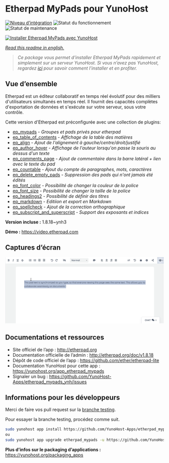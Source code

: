 <!--
N.B.: This README was automatically generated by https://github.com/YunoHost/apps/tree/master/tools/README-generator
It shall NOT be edited by hand.
-->

# Etherpad MyPads pour YunoHost

[![Niveau d’intégration](https://dash.yunohost.org/integration/etherpad_mypads.svg)](https://dash.yunohost.org/appci/app/etherpad_mypads) ![Statut du fonctionnement](https://ci-apps.yunohost.org/ci/badges/etherpad_mypads.status.svg) ![Statut de maintenance](https://ci-apps.yunohost.org/ci/badges/etherpad_mypads.maintain.svg)

[![Installer Etherpad MyPads avec YunoHost](https://install-app.yunohost.org/install-with-yunohost.svg)](https://install-app.yunohost.org/?app=etherpad_mypads)

*[Read this readme in english.](./README.md)*

> *Ce package vous permet d’installer Etherpad MyPads rapidement et simplement sur un serveur YunoHost.
Si vous n’avez pas YunoHost, regardez [ici](https://yunohost.org/#/install) pour savoir comment l’installer et en profiter.*

## Vue d’ensemble

Etherpad est un éditeur collaboratif en temps réel évolutif pour des milliers d'utilisateurs simultanés en temps réel. Il fournit des capacités complètes d'exportation de données et s'exécute sur votre serveur, sous votre contrôle.

Cette version d'Etherpad est préconfigurée avec une collection de plugins:

- [ep_mypads](https://www.npmjs.com/package/ep_mypads) - *Groupes et pads privés pour etherpad*
- [ep_table_of_contents](https://www.npmjs.com/package/ep_table_of_contents) - *Affichage de la table des matières*
- [ep_align](https://www.npmjs.com/package/ep_align) - *Ajout de l'alignement à gauche/centre/droit/justifié*
- [ep_author_hover](https://www.npmjs.com/package/ep_author_hover) - *Affichage de l'auteur lorsqu'on passe la souris au dessus d'un texte*
- [ep_comments_page](https://www.npmjs.com/package/ep_comments_page) - *Ajout de commentaire dans la barre latéral + lien avec le texte du pad*
- [ep_countable](https://www.npmjs.com/package/ep_countable) - *Ajout du compte de paragraphes, mots, caractères*
- [ep_delete_empty_pads](https://www.npmjs.com/package/ep_delete_empty_pads) - *Suppression des pads qui n'ont jamais été édités*
- [ep_font_color](https://www.npmjs.com/package/ep_font_color) - *Possibilité de changer la couleur de la police*
- [ep_font_size](https://www.npmjs.com/package/ep_font_size) - *Possibilité de changer la taille de la police*
- [ep_headings2](https://www.npmjs.com/package/ep_headings2) - *Possibilité de définir des titres*
- [ep_markdown](https://www.npmjs.com/package/ep_markdown) - *Editiion et export en Markdown*
- [ep_spellcheck](https://www.npmjs.com/package/ep_spellcheck) - *Ajout de la correction orthographique*
- [ep_subscript_and_superscript](https://www.npmjs.com/package/ep_subscript_and_superscript) - *Support des exposants et indices*


**Version incluse :** 1.8.18~ynh3

**Démo :** https://video.etherpad.com

## Captures d’écran

![Capture d’écran de Etherpad MyPads](./doc/screenshots/etherpad_demo.gif)

## Documentations et ressources

* Site officiel de l’app : <http://etherpad.org>
* Documentation officielle de l’admin : <http://etherpad.org/doc/v1.8.18>
* Dépôt de code officiel de l’app : <https://github.com/ether/etherpad-lite>
* Documentation YunoHost pour cette app : <https://yunohost.org/app_etherpad_mypads>
* Signaler un bug : <https://github.com/YunoHost-Apps/etherpad_mypads_ynh/issues>

## Informations pour les développeurs

Merci de faire vos pull request sur la [branche testing](https://github.com/YunoHost-Apps/etherpad_mypads_ynh/tree/testing).

Pour essayer la branche testing, procédez comme suit.

``` bash
sudo yunohost app install https://github.com/YunoHost-Apps/etherpad_mypads_ynh/tree/testing --debug
ou
sudo yunohost app upgrade etherpad_mypads -u https://github.com/YunoHost-Apps/etherpad_mypads_ynh/tree/testing --debug
```

**Plus d’infos sur le packaging d’applications :** <https://yunohost.org/packaging_apps>